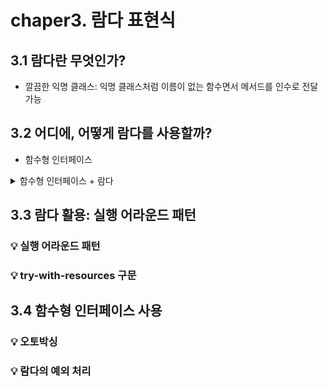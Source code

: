 # chaper3. 람다 표현식

## 3.1 람다란 무엇인가?
- 깔끔한 익명 클래스: 익명 클래스처럼 이름이 없는 함수면서 메서드를 인수로 전달 가능

## 3.2 어디에, 어떻게 람다를 사용할까?
- 함수형 인터페이스

<details>
  <summary> 함수형 인터페이스 + 람다 </summary>

```java
// 함수형 인터페이스는 추상메서드가 1개여서 바로 구현 가능
Runnable r1 = () -> System.out.println("Hello World 1");

Runnable r2 = new Runnable() {
  public void run() {
    System.out.println("Hello World 2");
  }
}

public static void process(Runnable r) {
  r.run();
}

process(r1);
process(r2);
process(() -> System.out.println("Hello World 3"));
```
  
</details>

## 3.3 람다 활용: 실행 어라운드 패턴

### 💡 실행 어라운드 패턴

### 💡 try-with-resources 구문

## 3.4 함수형 인터페이스 사용

### 💡 오토박싱

### 💡 람다의 예외 처리


